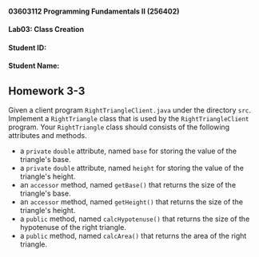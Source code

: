 #### 03603112 Programming Fundamentals II (256402) 
#### Lab03: Class Creation 
#### Student ID: <YOUR-STUDENT-ID>
#### Student Name: <YOUR-NAME>

## Homework 3-3
Given a client program `RightTriangleClient.java` under the directory `src`.
 Implement a `RightTriangle` class that is used by the `RightTriangleClient` program. 
 Your `RightTriangle` class should consists of the following attributes and methods.
 * a `private` `double` attribute, named `base` for storing the value of the triangle's base.
 * a `private` `double` attribute, named `height` for storing the value of the triangle's height. 
 * an `accessor` method, named `getBase()` that returns the size of the triangle's base.
 * an `accessor` method, named `getHeight()` that returns the size of the triangle's height.
 * a `public` method, named `calcHypotenuse()` that returns the size of the hypotenuse of the right triangle.
 * a `public` method, named `calcArea()` that returns the area of the right triangle.
 
